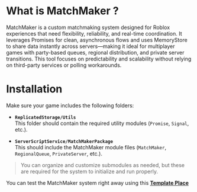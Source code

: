 # 

# What is MatchMaker ?

MatchMaker is a custom matchmaking system designed for Roblox experiences that need flexibility, reliability, and real-time coordination. It leverages Promises for clean, asynchronous flows and uses MemoryStore to share data instantly across servers—making it ideal for multiplayer games with party-based queues, regional distribution, and private server transitions. This tool focuses on predictability and scalability without relying on third-party services or polling workarounds.

# Installation


Make sure your game includes the following folders:

- **`ReplicatedStorage/Utils`**  
  This folder should contain the required utility modules (`Promise`, `Signal`, etc.).

- **`ServerScriptService/MatchMakerPackage`**  
  This should include the MatchMaker module files (`MatchMaker`, `RegionalQueue`, `PrivateServer`, etc.).

> You can organize and customize submodules as needed, but these are required for the system to initialize and run properly.

You can test the MatchMaker system right away using this [**Template Place**](https://www.roblox.com/games/131765851319441/MatchMaker-Template-Place)